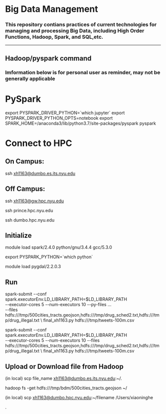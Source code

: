 # Big Data Management
### This repository contians practices of current technologies for managing and processing Big Data, including High Order Functions, Hadoop, Spark, and  SQL,etc. 


--------------------------------------------------------------------------------------------------------------------------

## Hadoop/pyspark command

### Imformation below is for personal user as reminder, may not be generally applicable

# PySpark
export PYSPARK_DRIVER_PYTHON=\`which jupyter` export PYSPARK_DRIVER_PYTHON_OPTS=notebook export SPARK_HOME=/anaconda3/lib/python3.7/site-packages/pyspark pyspark


# Connect to HPC

## On Campus:
ssh xh1163@dumbo.es.its.nyu.edu
## Off Campus:
ssh xh1163@gw.hpc.nyu.edu

ssh prince.hpc.nyu.edu

ssh dumbo.hpc.nyu.edu

## Initialize
module load spark/2.4.0 python/gnu/3.4.4 gcc/5.3.0

export PYSPARK_PYTHON=\`which python`

module load pygdal/2.2.0.3

## Run

spark-submit --conf spark.executorEnv.LD_LIBRARY_PATH=$LD_LIBRARY_PATH \
--executor-cores 5 --num-executors 10 --py-files ... \
--files hdfs:///tmp/500cities_tracts.geojson,hdfs:///tmp/drug_sched2.txt,hdfs:///tmp/drug_illegal.txt \ final_xh1163.py hdfs:///tmp/tweets-100m.csv

spark-submit --conf spark.executorEnv.LD_LIBRARY_PATH=$LD_LIBRARY_PATH \
--executor-cores 5 --num-executors 10 --files hdfs:///tmp/500cities_tracts.geojson,hdfs:///tmp/drug_sched2.txt,hdfs:///tmp/drug_illegal.txt \ final_xh1163.py hdfs:///tmp/tweets-100m.csv


## Upload or Download file from Hadoop

(in local) scp file_name xh1163@dumbo.es.its.nyu.edu:~/.

hadoop fs -get hdfs:///tmp/bdm/500cities_tracts.geojson ~/

(in local) scp xh1163@dumbo.hpc.nyu.edu:~/filename /Users/xiaoninghe



.

